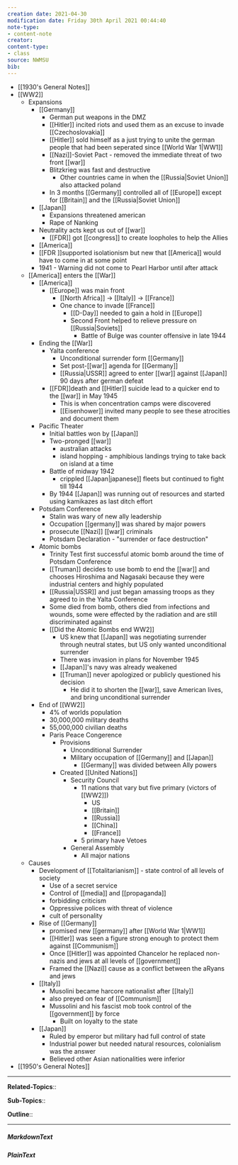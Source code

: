 ```yaml
---
creation date: 2021-04-30
modification date: Friday 30th April 2021 00:44:40
note-type: 
- content-note
creator:
content-type:
- class
source: NWMSU
bib:
---
```


- [[1930's General Notes]]
- [[WW2]]
    - Expansions
        - [[Germany]]
            - German put weapons in the DMZ
            - [[Hitler]] incited riots and used them as an excuse to invade [[Czechoslovakia]]
            - [[Hitler]] sold himself as a just trying to unite the german people that had been seperated since [[World War 1|WW1]]
            - [[Nazi]]-Soviet Pact - removed the immediate threat of two front [[war]]
            - Blitzkrieg was fast and destructive
                - Other countries came in when the [[Russia|Soviet Union]] also attacked poland
            - In 3 months [[Germany]] controlled all of [[Europe]] except for [[Britain]] and the [[Russia|Soviet Union]]
        - [[Japan]]
            - Expansions threatened american 
            - Rape of Nanking 
        - Neutrality acts kept us out of [[war]]
            - [[FDR]] got [[congress]] to create loopholes to help the Allies
        - [[America]]
        - [[FDR ]]supported isolationism but new that [[America]] would have to come in at some point
        - 1941 - Warning did not come to Pearl Harbor until after attack
    - [[America]] enters the [[War]]
        - [[America]]
            - [[Europe]] was main front
                - [[North Africa]] -> [[Italy]] -> [[France]]
                - One chance to invade [[France]]
                    - [[D-Day]] needed to gain a hold in [[Europe]]
                    - Second Front helped to relieve pressure on [[Russia|Soviets]]
                        - Battle of Bulge was counter offensive in late 1944
        - Ending the [[War]]
            - Yalta conference
                - Unconditional surrender form [[Germany]]
                - Set post-[[war]] agenda for [[Germany]]
                - [[Russia|USSR]] agreed to enter [[war]] against [[Japan]] 90 days after german defeat
            - [[FDR]]death and [[Hitler]] suicide lead to a quicker end to the [[war]] in May 1945
                - This is when concentration camps were discovered
                - [[Eisenhower]] invited many people to see these atrocities and document them
        - Pacific Theater
            - Initial battles won by [[Japan]]
            - Two-pronged [[war]]
                - australian attacks
                - island hopping - amphibious landings trying to take back on island at a time
            - Battle of midway 1942
                - crippled [[Japan|japanese]] fleets but continued to fight till 1944
            - By 1944 [[Japan]] was running out of resources and started using kamikazes as last ditch effort
        - Potsdam Conference
            - Stalin was wary of new ally leadership
            - Occupation [[germany]] was shared by major powers
            - prosecute [[Nazi]] [[war]] criminals
            - Potsdam Declaration - "surrender or face destruction"
        - Atomic bombs
            - Trinity Test first successful atomic bomb around the time of Potsdam Conference 
            - [[Truman]] decides to use bomb to end the [[war]] and chooses Hiroshima and Nagasaki because they were industrial centers and highly populated
            - [[Russia|USSR]] and just began amassing troops as they agreed to in the Yalta Conference
            - Some died from bomb, others died from infections and wounds, some were effected by the radiation and are still discriminated against
            - [[Did the Atomic Bombs end WW2]]
                - US knew that [[Japan]] was negotiating surrender through neutral states, but US only wanted unconditional surrender
                - There was invasion in plans for November 1945
                - [[Japan]]'s navy was already weakened
                - [[Truman]] never apologized or publicly questioned his decision
                    - He did it to shorten the [[war]], save American lives, and bring unconditional surrender
        - End of [[WW2]]
            - 4% of worlds population
            - 30,000,000 military deaths
            - 55,000,000 civilian deaths
            - Paris Peace Congerence
                - Provisions
                    - Unconditional Surrender
                    - Military occupation of [[Germany]] and [[Japan]]
                        - [[Germany]] was divided between Ally powers
                - Created [[United Nations]]
                    - Security Council
                        - 11 nations that vary but five primary (victors of [[WW2]])
                            - US
                            - [[Britain]]
                            - [[Russia]]
                            - [[China]]
                            - [[France]]
                        - 5 primary have Vetoes
                    - General Assembly
                        - All major nations
    - Causes
        - Development of [[Totalitarianism]] - state control of all levels of society
            - Use of a secret service
            - Control of [[media]] and [[propaganda]]
            - forbidding criticism
            - Oppressive polices with threat of violence
            - cult of personality
        - Rise of [[Germany]]
            - promised new [[germany]] after [[World War 1|WW1]]
            - [[Hitler]] was seen a figure strong enough to protect them against [[Communism]]
            - Once [[Hitler]] was appointed Chancelor he replaced non-nazis and jews at all levels of [[government]]
            - Framed the [[Nazi]] cause as a conflict between the aRyans and jews
        - [[Italy]]
            - Musolini became harcore nationalist after [[Italy]]
            - also preyed on fear of [[Communism]]
            - Mussolini and his fascist mob took control of the [[government]] by force
                - Built on loyalty to the state
        - [[Japan]]
            - Ruled by emperor but military had full control of state
            - Industrial power but needed natural resources, colonialism was the answer
            - Believed other Asian nationalities were inferior
- [[1950's General Notes]]


---

**Related-Topics**:: 
	
**Sub-Topics**::
	
**Outline**::

--- 
##### MarkdownText

##### PlainText



